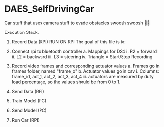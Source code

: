 # DAES_SelfDrivingCar
Car stuff that uses camera stuff to evade obstacles swoosh swoosh 👀🚗

Execution Stack:
1. Record Data (RPI)
RUN ON RPI
The goal of this file is to:
  1. Connect rpi to bluetooth controller
      a. Mappings for DS4
          i.   R2 = forward
          ii.  L2 = backward
          iii. L3 = steering
          iv.  Triangle = Start/Stop Recording
  2. Record video frames and corresponding actuator values
      a. Frames go in frames folder, named "frame_x"
      b. Actuator values go in csv
          i. Columns: frame_id, act_1, act_2, act_3, act_4
          iii. actuators are measured by duty load percentage, 
          so the values should be from 0 to 1.

4. Send Data (RPI)
5. Train Model (PC)
6. Send Model (PC)
7. Run Car (RPI)
